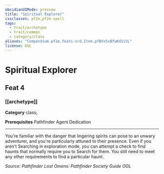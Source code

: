 ```yaml
---
obsidianUIMode: preview
title: "Spiritual Explorer"
cssclasses: pf2e,pf2e-spell
tags:
  - trait/archetype
  - trait/common
  - category/class
aliases: "Compendium.pf2e.feats-srd.Item.pfBVx5xBfwKd1iVL"
license: OGL
---
```

# Spiritual Explorer
## Feat 4
### [[archetype]]

**Category** class; 



**Prerequisites** Pathfinder Agent Dedication
* * *
You're familiar with the danger that lingering spirits can pose to an unwary adventurer, and you're particularly attuned to their presence. Even if you aren't Searching in exploration mode, you can attempt a check to find haunts that normally require you to Search for them. You still need to meet any other requirements to find a particular haunt.

*Source: Pathfinder Lost Omens: Pathfinder Society Guide*
*OGL*